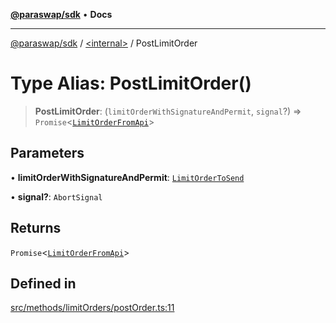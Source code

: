 [**@paraswap/sdk**](../../README.md) • **Docs**

***

[@paraswap/sdk](../../globals.md) / [\<internal\>](../README.md) / PostLimitOrder

# Type Alias: PostLimitOrder()

> **PostLimitOrder**: (`limitOrderWithSignatureAndPermit`, `signal`?) => `Promise`\<[`LimitOrderFromApi`](../../type-aliases/LimitOrderFromApi.md)\>

## Parameters

• **limitOrderWithSignatureAndPermit**: [`LimitOrderToSend`](../../type-aliases/LimitOrderToSend.md)

• **signal?**: `AbortSignal`

## Returns

`Promise`\<[`LimitOrderFromApi`](../../type-aliases/LimitOrderFromApi.md)\>

## Defined in

[src/methods/limitOrders/postOrder.ts:11](https://github.com/paraswap/paraswap-sdk/blob/master/src/methods/limitOrders/postOrder.ts#L11)
